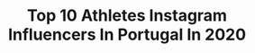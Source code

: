 ---
title: Top 10 Athletes Instagram Influencers In Portugal In 2020
description: >-
  Find top athletes Instagram influencers in Portugal in 2020. Most popular hashtags: #stayhome #throwback #staysafe #tbt.
platform: Instagram
profiles:
  - username: "lpiazon"
    fullname: >-
      Lucas Piazon
    location: "Portugal"
    followers: 341351
    engagement: 285
    commentsToLikes: 0.011933
    id: ck0w403ghw4o60i19u5bn6mag
    verified: true
    hashtags: "#belpiazon, #ceo, #tbt, #ballout"
  - username: "alextraca"
    fullname: >-
      𝔸lex 𝕋raça
    location: "Portugal"
    followers: 19493
    engagement: 818
    commentsToLikes: 0.146451
    id: ck0u00fv1s9oe0i190504d4gz
    verified: false
    hashtags: "#gymclothes, #fitlife, #workoutwear, #workoutmotivation"
  - username: "hugobasaula747"
    fullname: >-
      Hugo Basaúla  🇵🇹
    location: "Portugal"
    followers: 11133
    engagement: 870
    commentsToLikes: 0.009985
    id: ck0vyfo1a3qze0i19y9t46vxy
    verified: false
    hashtags: "#doisdois, #enduro, #supercross, #monsterenergy"
  - username: "joaomoreira.pt"
    fullname: >-
      João Moreira
    location: "Portugal"
    followers: 7093
    engagement: 557
    commentsToLikes: 0.005069
    id: ck6twymn1uukd0j71xtqsz3zg
    verified: false
    hashtags: ""
  - username: "maya"
    fullname: >-
      Maya Gabeira
    location: "Portugal"
    followers: 500496
    engagement: 189
    commentsToLikes: 0.017394
    id: ck0vvgem6p0ut0i192fqg9zpv
    verified: true
    hashtags: "#tagheuerconnected, #dontcrackunderpressure, #stayhome, #nazare"
  - username: "rafaelramos_27"
    fullname: >-
      Rafael Ramos 27
    location: "Portugal"
    followers: 18093
    engagement: 528
    commentsToLikes: 0.022279
    id: ckap0unswrvng0i78ndq9rd1g
    verified: true
    hashtags: "#huldiging, #stayactive, #backtowork, #quarantineworkouts"
  - username: "jono_jones1"
    fullname: >-
      Jono Jones
    location: "Portugal"
    followers: 56653
    engagement: 865
    commentsToLikes: 0.011899
    id: ck5zknfvbjstj0i14x84vgbot
    verified: false
    hashtags: "#firebird29, #phoenix29, #throwback, #hugearms"
  - username: "cainasouzabt"
    fullname: >-
      Cainã Souza Da Silva
    location: "Portugal"
    followers: 7411
    engagement: 386
    commentsToLikes: 0.073045
    id: ck8t0x2xjtnm50j78v9e7tmlf
    verified: false
    hashtags: "#timetogohome, #enjoydaybyday, #sunday, #aroundtheworld"
  - username: "emanuelpombo"
    fullname: >-
      Emanuel Pombo
    location: "Portugal"
    followers: 13576
    engagement: 670
    commentsToLikes: 0.017933
    id: ck5c2wpe1y52u0i11qj4juvyl
    verified: false
    hashtags: "#newadventure, #mtbadventures, #merrychristmas, #dangerouszone"
  - username: "natygui_tri"
    fullname: >-
      Natália
    location: "Portugal"
    followers: 10287
    engagement: 481
    commentsToLikes: 0.053554
    id: ck5zqrbt1v56k0i14xsuzcavl
    verified: false
    hashtags: "#roadlife, #welldonemalta, #ironman, #freedom"
---